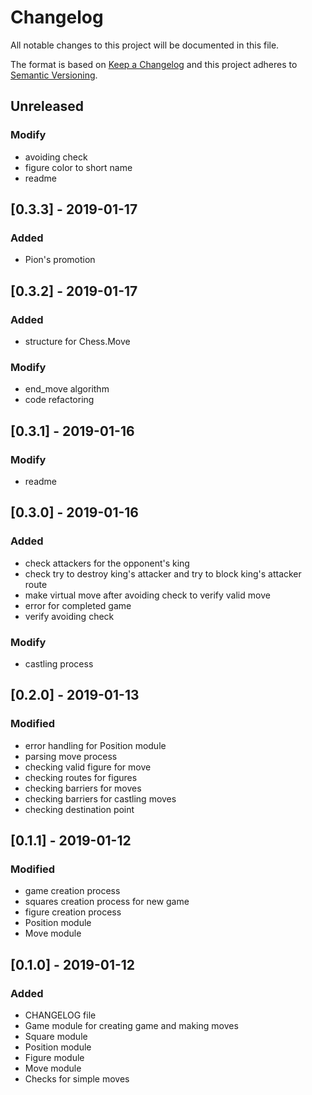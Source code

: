 # Changelog
All notable changes to this project will be documented in this file.

The format is based on [Keep a Changelog](http://keepachangelog.com/en/1.0.0/)
and this project adheres to [Semantic Versioning](http://semver.org/spec/v2.0.0.html).

## Unreleased
### Modify
- avoiding check
- figure color to short name
- readme

## [0.3.3] - 2019-01-17
### Added
- Pion's promotion

## [0.3.2] - 2019-01-17
### Added
- structure for Chess.Move

### Modify
- end_move algorithm
- code refactoring

## [0.3.1] - 2019-01-16
### Modify
- readme

## [0.3.0] - 2019-01-16
### Added
- check attackers for the opponent's king
- check try to destroy king's attacker and try to block king's attacker route
- make virtual move after avoiding check to verify valid move
- error for completed game
- verify avoiding check

### Modify
- castling process

## [0.2.0] - 2019-01-13
### Modified
- error handling for Position module
- parsing move process
- checking valid figure for move
- checking routes for figures
- checking barriers for moves
- checking barriers for castling moves
- checking destination point

## [0.1.1] - 2019-01-12
### Modified
- game creation process
- squares creation process for new game
- figure creation process
- Position module
- Move module

## [0.1.0] - 2019-01-12
### Added
- CHANGELOG file
- Game module for creating game and making moves
- Square module
- Position module
- Figure module
- Move module
- Checks for simple moves
